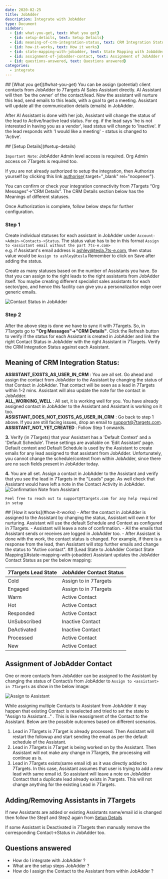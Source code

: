 ```yaml
---
date: 2020-02-25
title: JobAdder 
description: Integrate with JobAdder 
type: Document
sidebar:
  - {id: what-you-get, text: What you get}
  - {id: setup-details, text: Setup Details}
  - {id: meaning-of-crm-integration-status, text: CRM Integration Status}
  - {id: how-it-works, text: How it works}
  - {id: state-mapping-with-jobadder, text: State Mapping with JobAdder}
  - {id: assignment-of-jobadder-contact, text: Assignment of JobAdder Contact}
  - {id: questions-answered, text: Questions answered}
categories:
  - integrate
---
```


<a name="what-you-get"/>
## [What you get](#what-you-get)
You can be assign (potential) client contacts from JobAdder to 7Targets AI Sales Assistant directly. AI Assistant will then 'be the owner' of the contact/lead. Now the assistant will nurture this lead, send emails to this leads, with a goal to get a meeting. Assistant will update all the communication details (emails) in JobAdder.

After AI Assistant is done with her job, Assistant will change the status of the lead to Active/Inactive lead status. For eg. if the lead says 'he is not interested in having you as a vendor', lead status will change to 'Inactive'. If the lead responds with 'I would like a meeting' - status is changed to 'Active'. 

<a name="setup-details"/>
## [Setup Details](#setup-details)

`Important Note`: JobAdder Admin level access is required. Org Admin access on 7Targets is required too. 

If you are not already authorized to setup the integration, then Authorize yourself by clicking this link [authorise](https://solution.7targets.com/jobadder-authorize){:target="_blank" rel="noopener"}.  

You can confirm or check your integration connectivity from 7Targets “Org Messages”->”CRM Details”. The CRM Details section below has the Meanings of different statuses.  

Once Authorization is complete, follow below steps for further configuration.

### Step 1
Create individual statuses for each assistant in JobAdder under `Account->Admin->Contacts->Status`. The status value has to be in this format `Assign to <assistant email without the part 7ts-e.com>`   
e.g. if Assistant's email address is ashley@tesla.7ts-e.com, then status value would be `Assign to ashley@tesla`
Remember to click on Save after adding the status.  

Create as many statuses based on the number of Assistants you have. So that you can assign to the right leads to the right assistants from JobAdder itself. You maybe creating different specialist sales assistants for each sector/geo, and hence this facility can give you a personalization edge over generic emails. 

![Contact Status in JobAdder](../../images/jobadder-status.jpg)

### Step 2
After the above step is done we have to sync it with 7Targets. So, in 7Targets go to **"Org Messages"->"CRM Details"**. Click the Refresh button to verify if the status for each Assistant is created in JobAdder and link the right Contact Status in JobAdder with the right Assistant in 7Targets. Verify the CRM Integration Status against each Assistant. 

## Meaning of CRM Integration Status:  
**ASSISTANT_EXISTS_AS_USER_IN_CRM** : You are all set. Go ahead and assign the contact from JobAdder to the Assistant by changing the status of that Contact in JobAdder. That contact will be seen as a lead in 7Targets within 1-2 mins. Assistant will also update the note for the contact in JobAdder.  
**ALL_WORKING_WELL** : All set, it is working well for you. You have already assigned contact in JobAdder to the Assistant and Assistant is working on it too.  
**ASSISTANT_DOES_NOT_EXISTS_AS_USER_IN_CRM** : Go back to step 1 above. If you are still facing issues, drop an email to support@7targets.com.  
**ASSISTANT_NOT_YET_CREATED** : Follow Step 1 onwards.   

**3.** Verify (in 7Targets) that your Assistant has a 'Default Context' and a 'Default Schedule'. These settings are available on 'Edit Assistant' page. Default context and Default Schedule is used by the Assistant to create emails for any lead assigned to that assistant from JobAdder. Unfortunately, you cannot change the schedule/context from within JobAdder, since there are no such fields present in JobAdder today.

**4.** You are all set. Assign a contact in JobAdder to the Assistant and verify that you see the lead in 7Targets in the "Leads" page. As well check that Assistant would have left a note in the Contact Activity in JobAdder.
![Confirmation Note from Assistant](../../images/jobadder-7targets-confirmation-note.jpg)

`Feel free to reach out to support@7targets.com for any help required in setup`

<a name="how-it-works"/>
## [How it works](#how-it-works)
- After the contact in JobAdder is assigned to the Assistant by changing the status, Assistant will own it for nurturing. Assistant will use the default Schedule and Context as configured in 7Targets.
- Assistant will leave a note of confirmation.
- All the emails that Assistant sends or receives are logged in JobAdder too. 
- After Assistant is done with the work, the contact status is changed. For example, if there is a response from the lead, then Assistant will stop further emails and change the status to "Active contact". 


<a name="state-mapping-with-jobadder"/>
## [Lead State to JobAdder Contact State Mapping](#state-mapping-with-jobadder)
Assistant updates the JobAdder Contact Status as per the below mapping:

| 7Targets Lead State | JobAdder Contact Status | 
|:-------|:--------|
| Cold | Assign to <assistant email> in 7Targets |
| Engaged | Assign to <assistant email> in 7Targets |
| Warm | Active Contact |
| Hot | Active Contact |
| Responded | Active Contact |
| UnSubscribed | Inactive Contact |
| DeActivated | Inactive Contact |
| Processed | Active Contact |
| New | Active Contact |

## Assignment of JobAdder Contact
One or more contacts from JobAdder can be assigned to the Assistant by changing the status of Contact/s from JobAdder to `Assign to <assistant> in 7Targets` as show in the below image: 

![Assign to Assistant](../../images/jobadder-assign-to-assistant.jpg)
  
While assigning multiple Contacts to Assistant from JobAdder it may happen that existing Contact is reselected and tried to set the state to "Assign to Assistant..." . This is like reassigment of the Contact to the Assistant. Below are the possible outcomes based on different scenarios.  
  
1. Lead in 7Targets is 7Target is already processed. Then Assistant will restart the followup and start sending the email as per the default schedule of the Assistant.
1. Lead in 7Targets is 7Target is being worked on by the Assistant. Then Assistant will not make any change in 7Targets, the processing will continue as is.
1. Lead in 7Targets exists(same email id) as it was directly added to 7Targets. In this case, Assistant assumes that user is trying to add a new lead with same email id. So assistant will leave a note on JobAdder Contact that a duplicate lead already exists in 7targets. This will not change anything for the existing Lead in 7Targets.

## Adding/Removing Assistants in 7Targets
If new Assistants are added or existing Assistants name/email id is changed then follow the Step1 and Step2 again from [Setup Details](#setup-details) 

If some Assistant is Deactivated in 7Targets then manually remove the corresponding Contact->Status in JobAdder too. 

## Questions answered
- How do I integrate with JobAdder ?
- What are the setup steps JobAdder ?
- How do I assign the Contact to the Assistant from within JobAdder ? 

